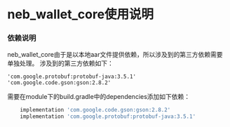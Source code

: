 # neb_wallet_core使用说明

### 依赖说明

neb_wallet_core由于是以本地aar文件提供依赖，所以涉及到的第三方依赖需要单独处理。
涉及到的第三方依赖如下：

`'com.google.protobuf:protobuf-java:3.5.1'`
`'com.google.code.gson:gson:2.8.2'`

需要在module下的build.gradle中的dependencies添加如下依赖：

```groovy
    implementation 'com.google.code.gson:gson:2.8.2'
    implementation 'com.google.protobuf:protobuf-java:3.5.1'
```